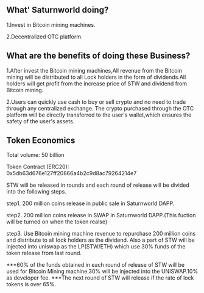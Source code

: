 ## What' Saturnworld doing?

1.Invest in Bitcoin mining machines.

2.Decentralized OTC platform.


## What are the benefits of doing these Business?

1.After invest the Bitcoin mining machines,All revenue from the Bitcoin mining will be distributed to all Lock holders in the form of dividends.All holders will get profit from the increase price of STW and dividend from Bitcoin mining.

2.Users can quickly use cash to buy or sell crypto and no need to trade through any centralized exchange. The crypto purchased through the OTC platform will be directly transferred to the user's wallet,which ensures the safety of the user's assets.


## Token Economics

Total volume: 50 billion

Token Contract (ERC20): 0x5db63d676e127ff20866a4b2c9d8ac79264214e7

STW will be released in rounds and each round of release will be divided into the following steps.

step1. 200 million coins release in public sale in Saturnworld DAPP.

step2. 200 million coins release in SWAP in Saturnworld DAPP.(This fuction will be turned on when the token realse)

step3. Use Bitcoin mining machine revenue to repurchase 200 million coins and distribute to all lock holders as the dividend. Also a part of STW will be injected into uniswap as the LP(STW/ETH) which use 30% funds of the token release from last round.   

***60% of the funds obtained in each round of release of STW will be used for Bitcoin Mining machine.30% will be injected into the UNISWAP.10% as developer fee.
***The next round of STW will release if the rate of lock tokens is over 65%.



